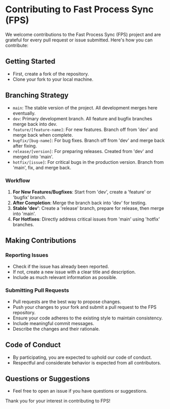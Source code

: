 
# Contributing to Fast Process Sync (FPS)

We welcome contributions to the Fast Process Sync (FPS) project and are grateful for every pull request or issue submitted. Here's how you can contribute:

## Getting Started

- First, create a fork of the repository.
- Clone your fork to your local machine.

## Branching Strategy

- `main`: The stable version of the project. All development merges here eventually.
- `dev`: Primary development branch. All feature and bugfix branches merge back into dev.
- `feature/[feature-name]`: For new features. Branch off from 'dev' and merge back when complete.
- `bugfix/[bug-name]`: For bug fixes. Branch off from 'dev' and merge back after fixing.
- `release/[version]`: For preparing releases. Created from 'dev' and merged into 'main'.
- `hotfix/[issue]`: For critical bugs in the production version. Branch from 'main', fix, and merge back.

### Workflow

1. **For New Features/Bugfixes**: Start from 'dev', create a 'feature' or 'bugfix' branch.
2. **After Completion**: Merge the branch back into 'dev' for testing.
3. **Stable 'dev'**: Create a 'release' branch, prepare for release, then merge into 'main'.
4. **For Hotfixes**: Directly address critical issues from 'main' using 'hotfix' branches.

## Making Contributions

### Reporting Issues

- Check if the issue has already been reported.
- If not, create a new issue with a clear title and description.
- Include as much relevant information as possible.

### Submitting Pull Requests

- Pull requests are the best way to propose changes.
- Push your changes to your fork and submit a pull request to the FPS repository.
- Ensure your code adheres to the existing style to maintain consistency.
- Include meaningful commit messages.
- Describe the changes and their rationale.

## Code of Conduct

- By participating, you are expected to uphold our code of conduct.
- Respectful and considerate behavior is expected from all contributors.

## Questions or Suggestions

- Feel free to open an issue if you have questions or suggestions.

Thank you for your interest in contributing to FPS!
